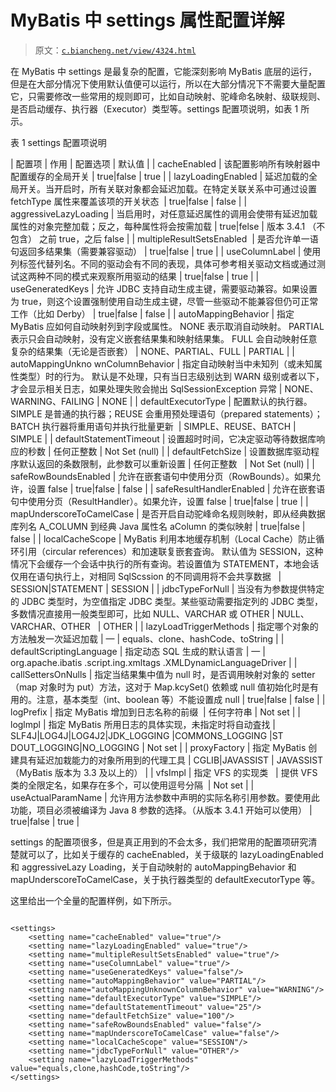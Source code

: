 # MyBatis 中 settings 属性配置详解

> 原文：[`c.biancheng.net/view/4324.html`](http://c.biancheng.net/view/4324.html)

在 MyBatis 中 settings 是最复杂的配置，它能深刻影响 MyBatis 底层的运行，但是在大部分情况下使用默认值便可以运行，所以在大部分情况下不需要大量配置它，只需要修改一些常用的规则即可，比如自动映射、驼峰命名映射、级联规则、是否启动缓存、执行器（Executor）类型等。settings 配置项说明，如表 1 所示。

表 1 settings 配置项说明

| 配置项 | 作用 | 配置选项 | 默认值 |
| cacheEnabled | 该配置影响所有映射器中配置缓存的全局开关 | true&#124;false | true |
| lazyLoadingEnabled | 延迟加载的全局开关。当开启时，所有关联对象都会延迟加载。在特定关联关系中可通过设置 fetchType 属性来覆盖该项的开关状态  | true&#124;false | false |
| aggressiveLazyLoading | 当启用时，对任意延迟属性的调用会使带有延迟加载属性的对象完整加载；反之，每种属性将会按需加载 | true&#124;felse | 版本 3.4.1 （不包含） 之前 true，之后 false |
| multipleResultSetsEnabled  | 是否允许单一语句返回多结果集（需要兼容驱动） | true&#124;false | true |
| useColumnLabel | 使用列标签代替列名。不同的驱动会有不同的表现，具体可参考相关驱动文档或通过测试这两种不同的模式来观察所用驱动的结果 | true&#124;false | true |
| useGeneratedKeys | 允许 JDBC 支持自动生成主键，需要驱动兼容。如果设置为 true，则这个设置强制使用自动生成主键，尽管一些驱动不能兼容但仍可正常工作（比如 Derby） | true&#124;false | false |
| autoMappingBehavior | 指定 MyBatis 应如何自动映射列到字段或属性。 NONE 表示取消自动映射。
PARTIAL 表示只会自动映射，没有定义嵌套结果集和映射结果集。
FULL 会自动映射任意复杂的结果集（无论是否嵌套） | NONE、PARTIAL、FULL | PARTIAL |
| autoMappingUnkno wnColumnBehavior | 指定自动映射当中未知列（或未知属性类型）时的行为。 默认是不处理，只有当日志级别达到 WARN 级别或者以下，才会显示相关日志，如果处理失败会抛出 SqlSessionException 异常 | NONE、WARNING、FAILING | NONE |
| defaultExecutorType | 配置默认的执行器。SIMPLE 是普通的执行器；REUSE 会重用预处理语句（prepared statements）；BATCH 执行器将重用语句并执行批量更新  | SIMPLE、REUSE、BATCH | SIMPLE |
| defaultStatementTimeout | 设置超时时间，它决定驱动等待数据库响应的秒数 | 任何正整数 | Not Set (null) |
| defaultFetchSize | 设置数据库驱动程序默认返回的条数限制，此参数可以重新设置 | 任何正整数   | Not Set (null) |
| safeRowBoundsEnabled | 允许在嵌套语句中使用分页（RowBounds）。如果允许，设置 false | true&#124;false | false |
| safeResultHandlerEnabled | 允许在嵌套语句中使用分页（ResultHandler）。如果允许，设置 false | true&#124;false | true |
| mapUnderscoreToCamelCase | 是否开启自动驼峰命名规则映射，即从经典数据库列名 A_COLUMN 到经典 Java 属性名 aColumn 的类似映射 | true&#124;false | false |
| localCacheScope | MyBatis 利用本地缓存机制（Local Cache）防止循环引用（circular references）和加速联复嵌套査询。 默认值为 SESSION，这种情况下会缓存一个会话中执行的所有查询。若设置值为 STATEMENT，本地会话仅用在语句执行上，对相同 SqlScssion 的不同调用将不会共享数据   | SESSION&#124;STATEMENT | SESSION |
| jdbcTypeForNull | 当没有为参数提供特定的 JDBC 类型时，为空值指定 JDBC 类型。某些驱动需要指定列的 JDBC 类型，多数情况直接用一般类型即可，比如 NULL、VARCHAR 或 OTHER | NULL、VARCHAR、OTHER   | OTHER |
| lazyLoadTriggerMethods | 指定哪个对象的方法触发一次延迟加载 | — | equals、clone、hashCode、toString |
| defaultScriptingLanguage | 指定动态 SQL 生成的默认语言 | — | org.apache.ibatis .script.ing.xmltags
.XMLDynamicLanguageDriver |
| callSettersOnNulls | 指定当结果集中值为 null 时，是否调用映射对象的 setter（map 对象时为 put）方法，这对于 Map.kcySet() 依赖或 null 值初始化时是有用的。注意，基本类型（int、boolean 等）不能设置成 null | true&#124;false | false |
| logPrefix | 指定 MyBatis 增加到日志名称的前缀  | 任何字符串 | Not set |
| loglmpl | 指定 MyBatis 所用日志的具体实现，未指定时将自动査找 | SLF4J&#124;LOG4J&#124;LOG4J2&#124;JDK_LOGGING &#124;COMMONS_LOGGING
&#124;ST DOUT_LOGGING&#124;NO_LOGGING | Not set |
| proxyFactory | 指定 MyBatis 创建具有延迟加栽能力的对象所用到的代理工具 | CGLIB&#124;JAVASSIST | JAVASSIST （MyBatis 版本为 3.3 及以上的） |
| vfsImpl | 指定 VFS 的实现类   | 提供 VFS 类的全限定名，如果存在多个，可以使用逗号分隔  | Not set |
| useActualParamName | 允许用方法参数中声明的实际名称引用参数。要使用此功能，项目必须被编译为 Java 8 参数的选择。（从版本 3.4.1 开始可以使用） | true&#124;false | true |

settings 的配置项很多，但是真正用到的不会太多，我们把常用的配置项研究清楚就可以了，比如关于缓存的 cacheEnabled，关于级联的 lazyLoadingEnabled 和 aggressiveLazy Loading，关于自动映射的 autoMappingBehavior 和 mapUnderscoreToCamelCase，关于执行器类型的 defaultExecutorType 等。

这里给出一个全量的配置样例，如下所示。

```

<settings>
    <setting name="cacheEnabled" value="true"/>
    <setting name="lazyLoadingEnabled" value="true"/>
    <setting name="multipleResultSetsEnabled" value="true"/>
    <setting name="useColumnLabel" value="true"/>
    <setting name="useGeneratedKeys" value="false"/>
    <setting name="autoMappingBehavior" value="PARTIAL"/>
    <setting name="autoMappingUnknownColumnBehavior" value="WARNING"/>
    <setting name="defaultExecutorType" value="SIMPLE"/>
    <setting name="defaultStatementTimeout" value="25"/>
    <setting name="defaultFetchSize" value="100"/>
    <setting name="safeRowBoundsEnabled" value="false"/>
    <setting name="mapUnderscoreToCamelCase" value="false"/>
    <setting name="localCacheScope" value="SESSION"/>
    <setting name="jdbcTypeForNull" value="OTHER"/>
    <setting name="lazyLoadTriggerMethods" value="equals,clone,hashCode,toString"/>
</settings>
```
